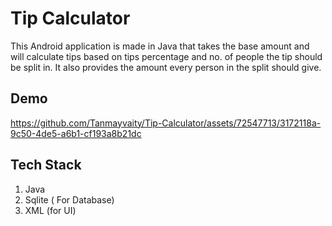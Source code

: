 # Tip Calculator
This Android application is made in Java that takes the base amount and will calculate tips based on tips percentage and no. of people the tip should be split in. It also provides the amount every person in the split should give.

## Demo
https://github.com/Tanmayvaity/Tip-Calculator/assets/72547713/3172118a-9c50-4de5-a6b1-cf193a8b21dc

## Tech Stack
1. Java
2. Sqlite ( For Database)
3. XML (for UI)
   

